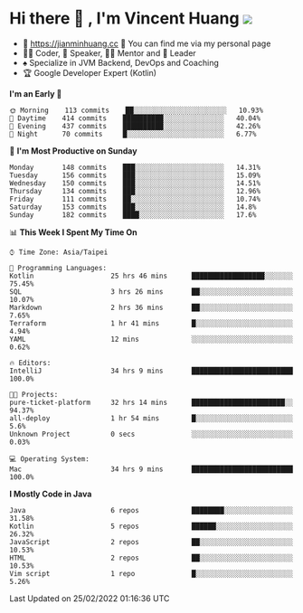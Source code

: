# Hi there 👋 , I'm Vincent Huang ![](https://komarev.com/ghpvc/?username=Jian-Min-Huang)
- 💎 https://jianminhuang.cc 🙋 You can find me via my personal page
- 👨‍💻 Coder, 🎤 Speaker, 👨‍🏫 Mentor and 🚀 Leader
- ♠️ Specialize in JVM Backend, DevOps and Coaching
- 🏆 Google Developer Expert (Kotlin)

<!--START_SECTION:waka-->
**I'm an Early 🐤** 

```text
🌞 Morning    113 commits    ██░░░░░░░░░░░░░░░░░░░░░░░   10.93% 
🌆 Daytime    414 commits    ██████████░░░░░░░░░░░░░░░   40.04% 
🌃 Evening    437 commits    ██████████░░░░░░░░░░░░░░░   42.26% 
🌙 Night      70 commits     █░░░░░░░░░░░░░░░░░░░░░░░░   6.77%

```
📅 **I'm Most Productive on Sunday** 

```text
Monday       148 commits    ███░░░░░░░░░░░░░░░░░░░░░░   14.31% 
Tuesday      156 commits    ███░░░░░░░░░░░░░░░░░░░░░░   15.09% 
Wednesday    150 commits    ███░░░░░░░░░░░░░░░░░░░░░░   14.51% 
Thursday     134 commits    ███░░░░░░░░░░░░░░░░░░░░░░   12.96% 
Friday       111 commits    ██░░░░░░░░░░░░░░░░░░░░░░░   10.74% 
Saturday     153 commits    ███░░░░░░░░░░░░░░░░░░░░░░   14.8% 
Sunday       182 commits    ████░░░░░░░░░░░░░░░░░░░░░   17.6%

```


📊 **This Week I Spent My Time On** 

```text
⌚︎ Time Zone: Asia/Taipei

💬 Programming Languages: 
Kotlin                   25 hrs 46 mins      ██████████████████░░░░░░░   75.45% 
SQL                      3 hrs 26 mins       ██░░░░░░░░░░░░░░░░░░░░░░░   10.07% 
Markdown                 2 hrs 36 mins       ██░░░░░░░░░░░░░░░░░░░░░░░   7.65% 
Terraform                1 hr 41 mins        █░░░░░░░░░░░░░░░░░░░░░░░░   4.94% 
YAML                     12 mins             ░░░░░░░░░░░░░░░░░░░░░░░░░   0.62%

🔥 Editors: 
IntelliJ                 34 hrs 9 mins       █████████████████████████   100.0%

🐱‍💻 Projects: 
pure-ticket-platform     32 hrs 14 mins      ███████████████████████░░   94.37% 
all-deploy               1 hr 54 mins        █░░░░░░░░░░░░░░░░░░░░░░░░   5.6% 
Unknown Project          0 secs              ░░░░░░░░░░░░░░░░░░░░░░░░░   0.03%

💻 Operating System: 
Mac                      34 hrs 9 mins       █████████████████████████   100.0%

```

**I Mostly Code in Java** 

```text
Java                     6 repos             ████████░░░░░░░░░░░░░░░░░   31.58% 
Kotlin                   5 repos             ██████░░░░░░░░░░░░░░░░░░░   26.32% 
JavaScript               2 repos             ██░░░░░░░░░░░░░░░░░░░░░░░   10.53% 
HTML                     2 repos             ██░░░░░░░░░░░░░░░░░░░░░░░   10.53% 
Vim script               1 repo              █░░░░░░░░░░░░░░░░░░░░░░░░   5.26%

```



 Last Updated on 25/02/2022 01:16:36 UTC
<!--END_SECTION:waka-->

